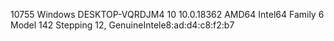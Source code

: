 10755 Windows DESKTOP-VQRDJM4 10 10.0.18362 AMD64 Intel64 Family 6 Model 142 Stepping 12, GenuineIntele8:ad:d4:c8:f2:b7